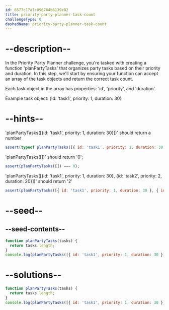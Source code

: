 ```yaml
---
id: 6577c17a1c096764b6139e82
title: priority-party-planner-task-count
challengeType: 0
dashedName: priority-party-planner-task-count
---
```


# --description--

In the Priority Party Planner challenge, you're tasked with creating a function 'planPartyTasks' that organizes party tasks based on their priority and duration. In this step, we'll start by ensuring your function can accept an array of the task objects and return the correct task count.

Each task object in the array has properties: 'id', 'priority', and 'duration'.

Example task object:
{id: 'task1', priority: 1, duration: 30}

# --hints--

'planPartyTasks([{id: 'task1', priority: 1, duration: 30}])' should return a number


```js
assert(typeof planPartyTasks([{ id: 'task1', priority: 1, duration: 30 }]) === 'number');
```

'planPartyTasks([])' should return '0';


```js
assert(planPartyTasks([]) === 0);
```

'planPartyTasks([{id: 'task1', priority: 1, duration: 30}, {id: 'task2', priority: 2, duration: 20}])' should return '2'

```js
assert(planPartyTasks([{ id: 'task1', priority: 1, duration: 30 }, { id: 'task2', priority: 2, duration: 20 }]) === 2);
```

# --seed--
## --seed-contents--

```js
function planPartyTasks(tasks) {
  return tasks.length;
}
console.log(planPartyTasks([{ id: 'task1', priority: 1, duration: 30 }]));
```

# --solutions--

```js
function planPartyTasks(tasks) {
  return tasks.length;
}
console.log(planPartyTasks([{ id: 'task1', priority: 1, duration: 30 }]));
```
